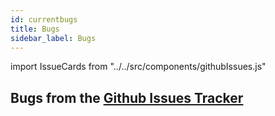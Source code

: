 ```yaml
---
id: currentbugs
title: Bugs
sidebar_label: Bugs
---
```


import IssueCards from "../../src/components/githubIssues.js"

## Bugs from the <a href='https://github.com/netkit-jh/netkit-jh-build/issues?q=is%3Aissue+is%3Aopen+label%3Abug'>Github Issues Tracker</a>

<IssueCards label="bug"/>
